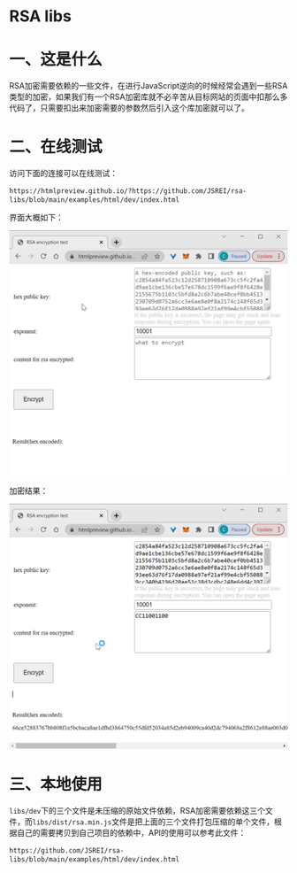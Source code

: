 # RSA libs

# 一、这是什么

RSA加密需要依赖的一些文件，在进行JavaScript逆向的时候经常会遇到一些RSA类型的加密，如果我们有一个RSA加密库就不必辛苦从目标网站的页面中扣那么多代码了，只需要扣出来加密需要的参数然后引入这个库加密就可以了。

# 二、在线测试

访问下面的连接可以在线测试：

```
https://htmlpreview.github.io/?https://github.com/JSREI/rsa-libs/blob/main/examples/html/dev/index.html
```

界面大概如下：

![image-20230820234015071](README.assets/image-20230820234015071.png)

加密结果：

![image-20230820234003408](README.assets/image-20230820234003408.png)

# 三、本地使用

`libs/dev`下的三个文件是未压缩的原始文件依赖，RSA加密需要依赖这三个文件，而`libs/dist/rsa.min.js`文件是把上面的三个文件打包压缩的单个文件，根据自己的需要拷贝到自己项目的依赖中，API的使用可以参考此文件：

```text
https://github.com/JSREI/rsa-libs/blob/main/examples/html/dev/index.html
```





